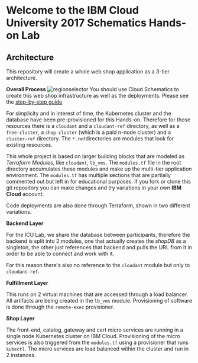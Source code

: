 
# Welcome to the IBM Cloud University 2017 Schematics Hands-on Lab

## Architecture
This repository will create a whole web shop application as a 3-tier architecture.

**Overall Process**
![regionselector](https://github.com/ICU2017Schematics/ICU2017Lab/blob/master/images/regionselector.png?raw=true)
You should use Cloud Schematics to create this web shop infrastructure as well as the deployments.
Please see the [step-by-step guide](https://github.com/ICU2017Schematics/ICU2017Lab/blob/master/Instructions.md)

For simplicity and in interest of time, the Kubernetes cluster and the database have been pre-provisioned for this Hands-on. Therefore for those resources there is a `cloudant` and a `cloudant-ref` directory, as well as a `free-cluster`, a `shop-cluster` (which is a paid n-node cluster) and a `cluster-ref` directory. The `*.ref`directories are modules that look for existing resources.

This whole project is based on larger building blocks that are modeled as _Terraform Modules_, like `cloudant`, `lb_vms`. The `modules.tf` file in the root directory accumulates these modules and make up the multi-tier application environment. The `modules.tf` has multiple sections that are partially commented out but left in for educational purposes. If you fork or clone this git repository you can make changes and try variations in your own **IBM Cloud** account.

Code deployments are also done through Terraform, shown in two different variations.

**Backend Layer**

For the ICU Lab, we share the database between participants, therefore the backend is split into 2 modules, one that actually creates the *shopDB* as a singleton, the other just references that backend and pulls the URL from it in order to be able to connect and work with it.

For this reason there's also no reference to the `cloudant` module but only to `cloudant-ref`.

**Fulfillment Layer**

This runs on 2 virtual machines that are accessed through a load balancer. All artifacts are being created in the `lb_vms` module. Provisioning of software is done through the `remote-exec` provisioner.

**Shop Layer**

The front-end, catalog, gateway and cart micro services are running in a single node Kubernetes cluster on IBM Cloud. Provisioning of the micro services is also triggered from the `modules.tf` using a provisioner that runs `kubectl`.
The micro services are load balanced within the cluster and run in 2 instances.
